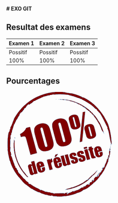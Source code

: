 **# EXO GIT**


## Resultat des examens

| Examen 1 | Examen 2 | Examen 3 |
|-----------|-----------|-----------|
|	Possitif  |	Possitif  |	Possitif  |
| 100%  | 100%  | 100%  |


## Pourcentages

![f](./img/100reussite2.png)
